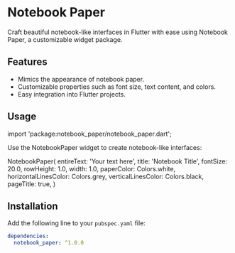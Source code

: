 <!--
This README describes the package. If you publish this package to pub.dev,
this README's contents appear on the landing page for your package.

For information about how to write a good package README, see the guide for
[writing package pages](https://dart.dev/guides/libraries/writing-package-pages).

For general information about developing packages, see the Dart guide for
[creating packages](https://dart.dev/guides/libraries/create-library-packages)
and the Flutter guide for
[developing packages and plugins](https://flutter.dev/developing-packages).
-->

# Notebook Paper

Craft beautiful notebook-like interfaces in Flutter with ease using Notebook Paper, a customizable widget package.

## Features

- Mimics the appearance of notebook paper.
- Customizable properties such as font size, text content, and colors.
- Easy integration into Flutter projects.


## Usage

import 'package:notebook_paper/notebook_paper.dart';

Use the NotebookPaper widget to create notebook-like interfaces:

NotebookPaper(
  entireText: 'Your text here',
  title: 'Notebook Title',
  fontSize: 20.0,
  rowHeight: 1.0,
  width: 1.0,
  paperColor: Colors.white,
  horizontalLinesColor: Colors.grey,
  verticalLinesColor: Colors.black,
  pageTitle: true,
)


## Installation

Add the following line to your `pubspec.yaml` file:

```yaml
dependencies:
  notebook_paper: ^1.0.0


